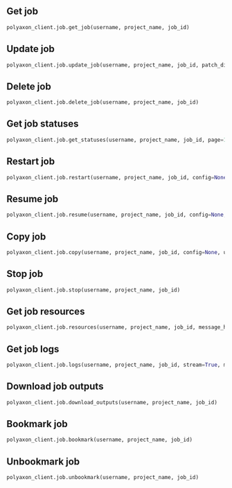 ## Get job

```python
polyaxon_client.job.get_job(username, project_name, job_id)
```

## Update job

```python
polyaxon_client.job.update_job(username, project_name, job_id, patch_dict)
```

## Delete job

```python
polyaxon_client.job.delete_job(username, project_name, job_id)
```

## Get job statuses

```python
polyaxon_client.job.get_statuses(username, project_name, job_id, page=1)
```

## Restart job

```python
polyaxon_client.job.restart(username, project_name, job_id, config=None, update_code=None)
```

## Resume job

```python
polyaxon_client.job.resume(username, project_name, job_id, config=None, update_code=None)
```

## Copy job

```python
polyaxon_client.job.copy(username, project_name, job_id, config=None, update_code=None)
```

## Stop job

```python
polyaxon_client.job.stop(username, project_name, job_id)
```

## Get job resources

```python
polyaxon_client.job.resources(username, project_name, job_id, message_handler=None)
```

## Get job logs

```python
polyaxon_client.job.logs(username, project_name, job_id, stream=True, message_handler=None)
```

## Download job outputs

```python
polyaxon_client.job.download_outputs(username, project_name, job_id)
```

## Bookmark job

```python
polyaxon_client.job.bookmark(username, project_name, job_id)
```

## Unbookmark job

```python
polyaxon_client.job.unbookmark(username, project_name, job_id)
```
